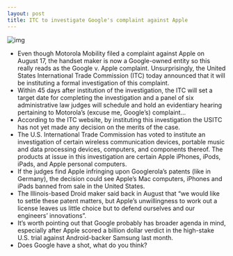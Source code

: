```yaml
---
layout: post
title: ITC to investigate Google's complaint against Apple
---
```

![img](http://media.idownloadblog.com/wp-content/uploads/2011/11/motorola-mobility-logo.jpg)
* Even though Motorola Mobility filed a complaint against Apple on August 17, the handset maker is now a Google-owned entity so this really reads as the Google v. Apple complaint. Unsurprisingly, the United States International Trade Commission (ITC) today announced that it will be instituting a formal investigation of this complaint.
* Within 45 days after institution of the investigation, the ITC will set a target date for completing the investigation and a panel of six administrative law judges will schedule and hold an evidentiary hearing pertaining to Motorola’s (excuse me, Google’s) complaint…
* According to the ITC website, by instituting this investigation the USITC has not yet made any decision on the merits of the case.
* The U.S. International Trade Commission has voted to institute an investigation of certain wireless communication devices, portable music and data processing devices, computers, and components thereof. The products at issue in this investigation are certain Apple iPhones, iPods, iPads, and Apple personal computers.
* If the judges find Apple infringing upon Googlerola’s patents (like in Germany), the decision could see Apple’s Mac computers, iPhones and iPads banned from sale in the United States.
* The Illinois-based Droid maker said back in August that “we would like to settle these patent matters, but Apple’s unwillingness to work out a license leaves us little choice but to defend ourselves and our engineers’ innovations”.
* It’s worth pointing out that Google probably has broader agenda in mind, especially after Apple scored a billion dollar verdict in the high-stake U.S. trial against Android-backer Samsung last month.
* Does Google have a shot, what do you think?

